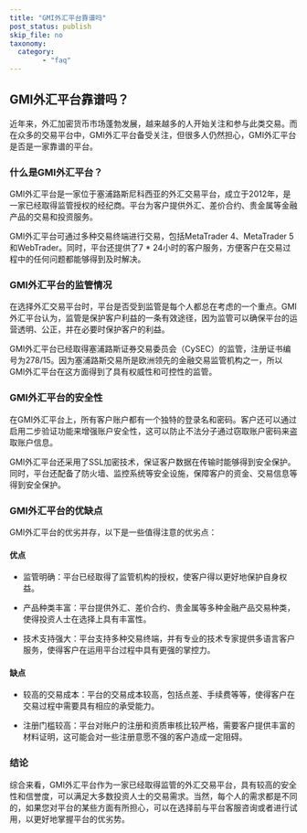 ```yaml
---
title: "GMI外汇平台靠谱吗"
post_status: publish
skip_file: no
taxonomy:
  category:
        - "faq"
---
```


## GMI外汇平台靠谱吗？

近年来，外汇加密货币市场蓬勃发展，越来越多的人开始关注和参与此类交易。而在众多的交易平台中，GMI外汇平台备受关注，但很多人仍然担心，GMI外汇平台是否是一家靠谱的平台。

### 什么是GMI外汇平台？

GMI外汇平台是一家位于塞浦路斯尼科西亚的外汇交易平台，成立于2012年，是一家已经取得监管授权的经纪商。平台为客户提供外汇、差价合约、贵金属等金融产品的交易和投资服务。

GMI外汇平台可通过多种交易终端进行交易，包括MetaTrader 4、MetaTrader 5和WebTrader。同时，平台还提供了7 * 24小时的客户服务，方便客户在交易过程中的任何问题都能够得到及时解决。

### GMI外汇平台的监管情况

在选择外汇交易平台时，平台是否受到监管是每个人都总在考虑的一个重点。GMI外汇平台认为，监管是保护客户利益的一条有效途径，因为监管可以确保平台的运营透明、公正，并在必要时保护客户的利益。

GMI外汇平台已经取得塞浦路斯证券交易委员会（CySEC）的监管，注册证书编号为278/15。因为塞浦路斯交易所是欧洲领先的金融交易监管机构之一，所以GMI外汇平台在这方面得到了具有权威性和可控性的监管。

### GMI外汇平台的安全性

在GMI外汇平台上，所有客户账户都有一个独特的登录名和密码。客户还可以通过启用二步验证功能来增强账户安全性，这可以防止不法分子通过窃取账户密码来盗取账户信息。

GMI外汇平台还采用了SSL加密技术，保证客户数据在传输时能够得到安全保护。同时，平台还配备了防火墙、监控系统等安全设施，保障客户的资金、交易信息等得到安全保护。

### GMI外汇平台的优缺点

GMI外汇平台的优劣并存，以下是一些值得注意的优劣点：

#### 优点

- 监管明确：平台已经取得了监管机构的授权，使客户得以更好地保护自身权益。

- 产品种类丰富：平台提供外汇、差价合约、贵金属等多种金融产品交易种类，使得投资人士在选择上具有丰富性。

- 技术支持强大：平台支持多种交易终端，并有专业的技术专家提供多语言客户服务，使得客户在运用平台过程中具有更强的掌控力。

#### 缺点

- 较高的交易成本：平台的交易成本较高，包括点差、手续费等等，使得客户在交易过程中需要具有相应的承受能力。

- 注册门槛较高：平台对账户的注册和资质审核比较严格，需要客户提供丰富的材料证明，这可能会对一些注册意愿不强的客户造成一定阻碍。

### 结论

综合来看，GMI外汇平台作为一家已经取得监管的外汇交易平台，具有较高的安全性和信誉度，可以满足大多数投资人士的交易需求。当然，每个人的需求都是不同的，如果您对平台的某些方面有所担心，可以在选择前与平台客服咨询或者进行试用，以更好地掌握平台的优劣势。
